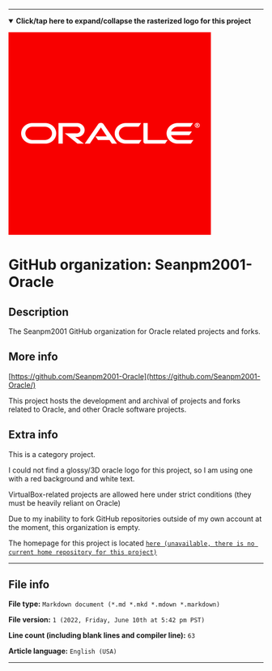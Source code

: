 
***

<!--
<details><summary><b lang="en">Click/tap here to expand/collapse the vectorized logo for this project</b></summary>

![MediaWiki_2003.svg failed to load. The file may be missing or corrupt. Check the file path for errors first.](/AdditionalInfo/2/Seanpm2001-Oracle/MediaWiki_2003.svg)

</details>
!-->

<details open><summary><b lang="en">Click/tap here to expand/collapse the rasterized logo for this project</b></summary>

![OracleLogo.png failed to load. The file may be missing or corrupt. Check the file path for errors first.](/AdditionalInfo/2/Seanpm2001-Oracle/OracleLogo.png)

</details>

# GitHub organization: Seanpm2001-Oracle

## Description

The Seanpm2001 GitHub organization for Oracle related projects and forks.

## More info

[https://github.com/Seanpm2001-Oracle](https://github.com/Seanpm2001-Oracle/)

This project hosts the development and archival of projects and forks related to Oracle, and other Oracle software projects.

## Extra info

This is a category project.

I could not find a glossy/3D oracle logo for this project, so I am using one with a red background and white text.

VirtualBox-related projects are allowed here under strict conditions (they must be heavily reliant on Oracle)

<!--
As of 2022, May 27th, I don't have any projects that use for this organization yet.
!-->

Due to my inability to fork GitHub repositories outside of my own account at the moment, this organization is empty.

The homepage for this project is located [`here (unavailable, there is no current home repository for this project)`](https://www.example.com)

<!--
There is no current home repository for this project.
!-->

***

## File info

**File type:** `Markdown document (*.md *.mkd *.mdown *.markdown)`

**File version:** `1 (2022, Friday, June 10th at 5:42 pm PST)`

**Line count (including blank lines and compiler line):** `63`

**Article language:** `English (USA)`

***

